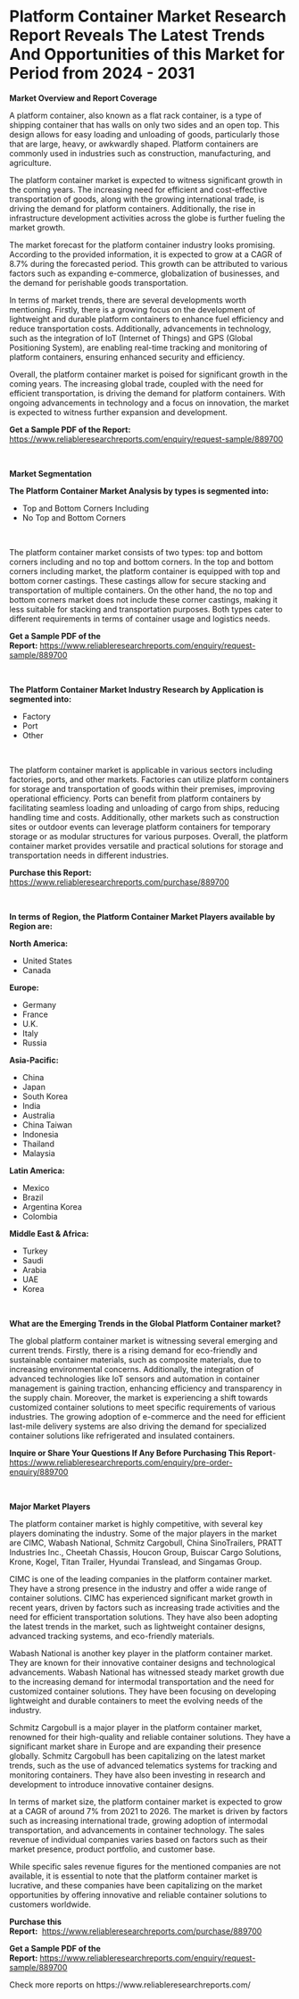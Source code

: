 <p><h1>Platform Container Market Research Report Reveals The Latest Trends And Opportunities of this Market for Period from 2024 - 2031</h1></p><p><strong>Market Overview and Report Coverage</strong></p>
<p><p>A platform container, also known as a flat rack container, is a type of shipping container that has walls on only two sides and an open top. This design allows for easy loading and unloading of goods, particularly those that are large, heavy, or awkwardly shaped. Platform containers are commonly used in industries such as construction, manufacturing, and agriculture.</p><p>The platform container market is expected to witness significant growth in the coming years. The increasing need for efficient and cost-effective transportation of goods, along with the growing international trade, is driving the demand for platform containers. Additionally, the rise in infrastructure development activities across the globe is further fueling the market growth.</p><p>The market forecast for the platform container industry looks promising. According to the provided information, it is expected to grow at a CAGR of 8.7% during the forecasted period. This growth can be attributed to various factors such as expanding e-commerce, globalization of businesses, and the demand for perishable goods transportation.</p><p>In terms of market trends, there are several developments worth mentioning. Firstly, there is a growing focus on the development of lightweight and durable platform containers to enhance fuel efficiency and reduce transportation costs. Additionally, advancements in technology, such as the integration of IoT (Internet of Things) and GPS (Global Positioning System), are enabling real-time tracking and monitoring of platform containers, ensuring enhanced security and efficiency.</p><p>Overall, the platform container market is poised for significant growth in the coming years. The increasing global trade, coupled with the need for efficient transportation, is driving the demand for platform containers. With ongoing advancements in technology and a focus on innovation, the market is expected to witness further expansion and development.</p></p>
<p><strong>Get a Sample PDF of the Report:</strong> <a href="https://www.reliableresearchreports.com/enquiry/request-sample/889700">https://www.reliableresearchreports.com/enquiry/request-sample/889700</a></p>
<p>&nbsp;</p>
<p><strong>Market Segmentation</strong></p>
<p><strong>The Platform Container Market Analysis by types is segmented into:</strong></p>
<p><ul><li>Top and Bottom Corners Including</li><li>No Top and Bottom Corners</li></ul></p>
<p>&nbsp;</p>
<p><p>The platform container market consists of two types: top and bottom corners including and no top and bottom corners. In the top and bottom corners including market, the platform container is equipped with top and bottom corner castings. These castings allow for secure stacking and transportation of multiple containers. On the other hand, the no top and bottom corners market does not include these corner castings, making it less suitable for stacking and transportation purposes. Both types cater to different requirements in terms of container usage and logistics needs.</p></p>
<p><strong>Get a Sample PDF of the Report:</strong>&nbsp;<a href="https://www.reliableresearchreports.com/enquiry/request-sample/889700">https://www.reliableresearchreports.com/enquiry/request-sample/889700</a></p>
<p>&nbsp;</p>
<p><strong>The Platform Container Market Industry Research by Application is segmented into:</strong></p>
<p><ul><li>Factory</li><li>Port</li><li>Other</li></ul></p>
<p>&nbsp;</p>
<p><p>The platform container market is applicable in various sectors including factories, ports, and other markets. Factories can utilize platform containers for storage and transportation of goods within their premises, improving operational efficiency. Ports can benefit from platform containers by facilitating seamless loading and unloading of cargo from ships, reducing handling time and costs. Additionally, other markets such as construction sites or outdoor events can leverage platform containers for temporary storage or as modular structures for various purposes. Overall, the platform container market provides versatile and practical solutions for storage and transportation needs in different industries.</p></p>
<p><strong>Purchase this Report:</strong>&nbsp; <a href="https://www.reliableresearchreports.com/purchase/889700">https://www.reliableresearchreports.com/purchase/889700</a></p>
<p>&nbsp;</p>
<p><strong>In terms of Region, the Platform Container Market Players available by Region are:</strong></p>
<p>
    <p> <strong> North America: </strong>
        <ul>
            <li>United States</li>
            <li>Canada</li>
        </ul>
        </p> 
    <p> <strong> Europe: </strong>
        <ul>
            <li>Germany</li>
            <li>France</li>
            <li>U.K.</li>
            <li>Italy</li>
            <li>Russia</li>
        </ul>
        </p> 
    <p> <strong> Asia-Pacific: </strong>
        <ul>
            <li>China</li>
            <li>Japan</li>
            <li>South Korea</li>
            <li>India</li>
            <li>Australia</li>
            <li>China Taiwan</li>
            <li>Indonesia</li>
            <li>Thailand</li>
            <li>Malaysia</li>
        </ul>
        </p> 
    <p> <strong> Latin America: </strong>
        <ul>
            <li>Mexico</li>
            <li>Brazil</li>
            <li>Argentina Korea</li>
            <li>Colombia</li>
        </ul>
        </p> 
    <p> <strong> Middle East & Africa: </strong>
        <ul>
            <li>Turkey</li>
            <li>Saudi</li>
            <li>Arabia</li>
            <li>UAE</li>
            <li>Korea</li>
        </ul>
    </p>
    </p>
<p>&nbsp;</p>
<p><strong>What are the Emerging Trends in the Global Platform Container market?</strong></p>
<p><p>The global platform container market is witnessing several emerging and current trends. Firstly, there is a rising demand for eco-friendly and sustainable container materials, such as composite materials, due to increasing environmental concerns. Additionally, the integration of advanced technologies like IoT sensors and automation in container management is gaining traction, enhancing efficiency and transparency in the supply chain. Moreover, the market is experiencing a shift towards customized container solutions to meet specific requirements of various industries. The growing adoption of e-commerce and the need for efficient last-mile delivery systems are also driving the demand for specialized container solutions like refrigerated and insulated containers.</p></p>
<p><strong>Inquire or Share Your Questions If Any Before Purchasing This Report</strong>- <a href="https://www.reliableresearchreports.com/enquiry/pre-order-enquiry/889700">https://www.reliableresearchreports.com/enquiry/pre-order-enquiry/889700</a></p>
<p>&nbsp;</p>
<p><strong>Major Market Players</strong></p>
<p><p>The platform container market is highly competitive, with several key players dominating the industry. Some of the major players in the market are CIMC, Wabash National, Schmitz Cargobull, China SinoTrailers, PRATT Industries Inc., Cheetah Chassis, Houcon Group, Buiscar Cargo Solutions, Krone, Kogel, Titan Trailer, Hyundai Translead, and Singamas Group.</p><p>CIMC is one of the leading companies in the platform container market. They have a strong presence in the industry and offer a wide range of container solutions. CIMC has experienced significant market growth in recent years, driven by factors such as increasing trade activities and the need for efficient transportation solutions. They have also been adopting the latest trends in the market, such as lightweight container designs, advanced tracking systems, and eco-friendly materials.</p><p>Wabash National is another key player in the platform container market. They are known for their innovative container designs and technological advancements. Wabash National has witnessed steady market growth due to the increasing demand for intermodal transportation and the need for customized container solutions. They have been focusing on developing lightweight and durable containers to meet the evolving needs of the industry.</p><p>Schmitz Cargobull is a major player in the platform container market, renowned for their high-quality and reliable container solutions. They have a significant market share in Europe and are expanding their presence globally. Schmitz Cargobull has been capitalizing on the latest market trends, such as the use of advanced telematics systems for tracking and monitoring containers. They have also been investing in research and development to introduce innovative container designs.</p><p>In terms of market size, the platform container market is expected to grow at a CAGR of around 7% from 2021 to 2026. The market is driven by factors such as increasing international trade, growing adoption of intermodal transportation, and advancements in container technology. The sales revenue of individual companies varies based on factors such as their market presence, product portfolio, and customer base.</p><p>While specific sales revenue figures for the mentioned companies are not available, it is essential to note that the platform container market is lucrative, and these companies have been capitalizing on the market opportunities by offering innovative and reliable container solutions to customers worldwide.</p></p>
<p><strong>Purchase this Report:</strong>&nbsp;&nbsp;<a href="https://www.reliableresearchreports.com/purchase/889700">https://www.reliableresearchreports.com/purchase/889700</a></p>
<p></p>
<p><strong>Get a Sample PDF of the Report:</strong>&nbsp;<a href="https://www.reliableresearchreports.com/enquiry/request-sample/889700">https://www.reliableresearchreports.com/enquiry/request-sample/889700</a></p>
<p>Check more reports on https://www.reliableresearchreports.com/</p>
